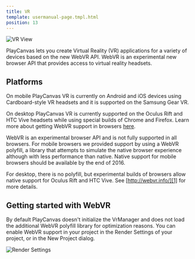 ```yaml
---
title: VR
template: usermanual-page.tmpl.html
position: 13
---
```


![VR View][3]

PlayCanvas lets you create Virtual Reality (VR) applications for a variety of devices based on the new WebVR API. WebVR is an experimental new browser API that provides access to virtual reality headsets.

## Platforms

On mobile PlayCanvas VR is currently on Android and iOS devices using Cardboard-style VR headsets and it is supported on the Samsung Gear VR.

On desktop PlayCanvas VR is currently supported on the Oculus Rift and HTC Vive headsets while using special builds of Chrome and Firefox. Learn more about getting WebVR support in browsers [here][1].

<div class="alert alert-info" style="text-align:left">
WebVR is an experimental browser API and is not fully supported in all browsers. For mobile browsers we provided support by using a WebVR polyfill, a library that attempts to simulate the native browser experience although with less performance than native. Native support for mobile browsers should be available by the end of 2016.

For desktop, there is no polyfill, but experimental builds of browsers allow native support for Oculus Rift and HTC Vive. See [http://webvr.info/][1] for more details.
</div>

## Getting started with WebVR

By default PlayCanvas doesn't initialize the VrManager and does not load the additional WebVR polyfill library for optimization reasons. You can enable WebVR support in your project in the Render Settings of your project, or in the New Project dialog.

![Render Settings][2]

[1]: http://webvr.info/
[2]: /images/user-manual/vr/render-settings.jpg
[3]: /images/user-manual/vr/vr-view.png

